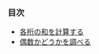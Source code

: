 ### 目次

* [各桁の和を計算する](https://github.com/siman-man/Manaby/blob/master/document/tips/Integer/sum_of_digits.md)
* [偶数かどうかを調べる](https://github.com/siman-man/Manaby/blob/master/document/tips/Integer/even.md)
